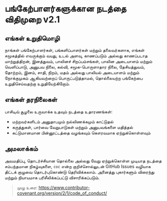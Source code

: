 # பங்கேற்பாளர்களுக்கான நடத்தை விதிமுறை v2.1

## எங்கள் உறுதிமொழி  
நாங்கள் பங்கேற்பாளர்கள், பங்களிப்பாளர்கள் மற்றும் தலைவர்களாக, எங்கள் சமூகத்தில் எவருக்கும் வயது, உடல் அளவு, காணப்படும் அல்லது காணப்படாத மாற்றுத்திறன், இனத்துவம், பாலினச் சிறப்பம்சங்கள், பாலின அடையாளம் மற்றும் வெளிப்பாடு, அனுபவ நிலை, கல்வி, சமூக-பொருளாதார நிலை, தேசியத்துவம், தோற்றம், இனம், சாதி, நிறம், மதம் அல்லது பாலியல் அடையாளம் மற்றும் நோக்குமுகம் ஆகியவற்றைப் பொருட்படுத்தாமல், தொல்லையற்ற பங்கேற்பை உறுதிசெய்வதற்கு உறுதியேற்கிறோம்.

## எங்கள் தரநிலைகள்  
பாசிடிவ் சூழலை உருவாக்க உதவும் நடத்தை உதாரணங்கள்:  
- மற்றவர்களிடம் அனுதாபமும் நல்லிணக்கமும் காட்டுதல்  
- கருத்துகள், பார்வை வேறுபாடுகள் மற்றும் அனுபவங்களை மதித்தல்  
- கட்டுமானமான பின்னூட்டத்தை வழங்கவும் கௌரவமாக ஏற்றுக்கொள்ளவும்  

## அமலாக்கம்  
அவமதிப்பு, தொடர்ச்சியான தொல்லை அல்லது வேறு ஏற்றுக்கொள்ள முடியாத நடத்தை சம்பந்தமான நிகழ்வுகளை, `coc` என்ற குறிச்சொல்லுடன் GitHub Issues வழியாக திட்டக் குழுவை தொடர்புகொண்டு தெரிவிக்கலாம். அனைத்து புகார்களும் விரைந்து மற்றும் நியாயமாக பரிசீலிக்கப்பட்டு விசாரிக்கப்படும்.

> முழு உரை: https://www.contributor-covenant.org/version/2/1/code_of_conduct/